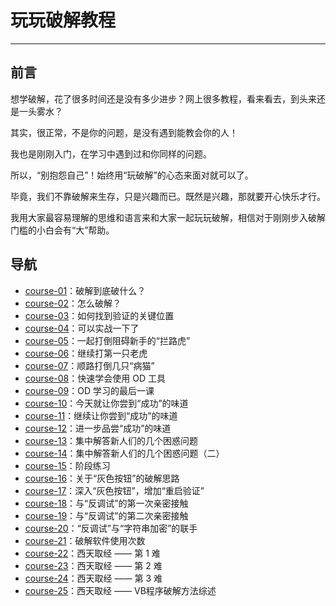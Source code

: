 # 玩玩破解教程

------

## 前言

想学破解，花了很多时间还是没有多少进步？网上很多教程，看来看去，到头来还是一头雾水？

其实，很正常，不是你的问题，是没有遇到能教会你的人！

我也是刚刚入门，在学习中遇到过和你同样的问题。

所以，“别抱怨自己”！始终用“玩破解”的心态来面对就可以了。

毕竟，我们不靠破解来生存，只是兴趣而已。既然是兴趣，那就要开心快乐才行。

我用大家最容易理解的思维和语言来和大家一起玩玩破解，相信对于刚刚步入破解门槛的小白会有“大”帮助。


## 导航

- [course-01](course-01.md)：破解到底破什么？
- [course-02](course-02.md)：怎么破解？
- [course-03](course-03.md)：如何找到验证的关键位置
- [course-04](course-04.md)：可以实战一下了
- [course-05](course-05.md)：一起打倒阻碍新手的“拦路虎”
- [course-06](course-06.md)：继续打第一只老虎
- [course-07](course-07.md)：顺路打倒几只“病猫”
- [course-08](course-08.md)：快速学会使用 OD 工具
- [course-09](course-09.md)：OD 学习的最后一课
- [course-10](course-10.md)：今天就让你尝到“成功”的味道
- [course-11](course-11.md)：继续让你尝到“成功”的味道
- [course-12](course-12.md)：进一步品尝“成功”的味道
- [course-13](course-13.md)：集中解答新人们的几个困惑问题
- [course-14](course-14.md)：集中解答新人们的几个困惑问题（二）
- [course-15](course-15.md)：阶段练习
- [course-16](course-16.md)：关于“灰色按钮”的破解思路
- [course-17](course-17.md)：深入“灰色按钮”，增加“重启验证”
- [course-18](course-18.md)：与“反调试”的第一次亲密接触 
- [course-19](course-19.md)：与“反调试”的第二次亲密接触
- [course-20](course-20.md)：“反调试”与“字符串加密”的联手
- [course-21](course-21.md)：破解软件使用次数
- [course-22](course-22.md)：西天取经 —— 第 1 难
- [course-23](course-23.md)：西天取经 —— 第 2 难
- [course-24](course-24.md)：西天取经 —— 第 3 难
- [course-25](course-25.md)：西天取经 —— VB程序破解方法综述


